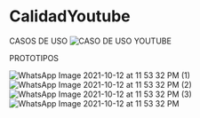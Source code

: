 # CalidadYoutube
CASOS DE USO
![CASO DE USO YOUTUBE](https://user-images.githubusercontent.com/83052772/137076841-9b93e329-85a1-434a-b735-7dc7ab23f21c.png)

PROTOTIPOS

![WhatsApp Image 2021-10-12 at 11 53 32 PM (1)](https://user-images.githubusercontent.com/83052772/137083972-c2f35f16-59ec-47cf-bac6-a3b28b560ae9.jpeg)
![WhatsApp Image 2021-10-12 at 11 53 32 PM (2)](https://user-images.githubusercontent.com/83052772/137083989-73fce33d-050e-4721-ba77-83567aa0aec3.jpeg)
![WhatsApp Image 2021-10-12 at 11 53 32 PM (3)](https://user-images.githubusercontent.com/83052772/137084008-2b946c08-a58e-4b09-8ef7-2df754cb66de.jpeg)
![WhatsApp Image 2021-10-12 at 11 53 32 PM](https://user-images.githubusercontent.com/83052772/137084027-bce4ebab-306c-4d29-bc85-8687c58a0656.jpeg)
